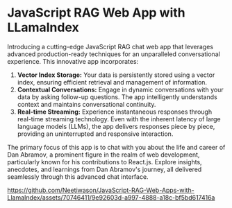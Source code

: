 # JavaScript RAG Web App with LLamaIndex


Introducing a cutting-edge JavaScript RAG chat web app that leverages advanced production-ready techniques for an unparalleled conversational experience. This innovative app incorporates:

1. **Vector Index Storage:** Your data is persistently stored using a vector index, ensuring efficient retrieval and management of information.
2. **Contextual Conversations:** Engage in dynamic conversations with your data by asking follow-up questions. The app intelligently understands context and maintains conversational continuity.
3. **Real-time Streaming:** Experience instantaneous responses through real-time streaming technology. Even with the inherent latency of large language models (LLMs), the app delivers responses piece by piece, providing an uninterrupted and responsive interaction.

The primary focus of this app is to chat with you about the life and career of Dan Abramov, a prominent figure in the realm of web development, particularly known for his contributions to React.js. Explore insights, anecdotes, and learnings from Dan Abramov's journey, all delivered seamlessly through this advanced chat interface.

https://github.com/Neetiwason/JavaScript-RAG-Web-Apps-with-LlamaIndex/assets/70746411/9e92603d-a997-4888-a18c-bf5bd617416a

